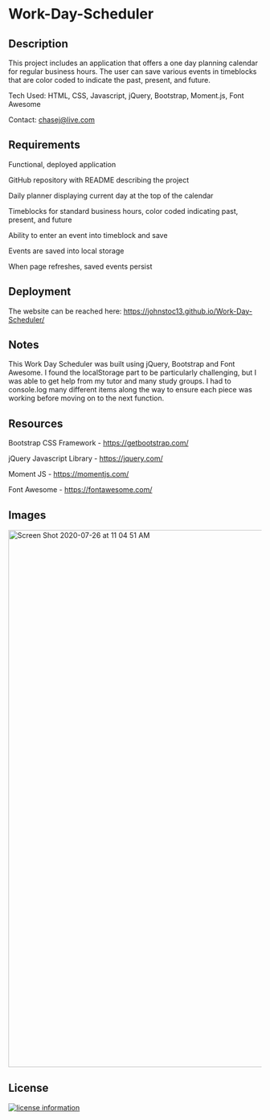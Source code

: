 # Work-Day-Scheduler

## Description

This project includes an application that offers a one day planning calendar for regular business hours. The user can save various events in timeblocks that are color coded to indicate the past, present, and future.

Tech Used: HTML, CSS, Javascript, jQuery, Bootstrap, Moment.js, Font Awesome

Contact: chasej@live.com

## Requirements

Functional, deployed application

GitHub repository with README describing the project

Daily planner displaying current day at the top of the calendar

Timeblocks for standard business hours, color coded indicating past, present, and future

Ability to enter an event into timeblock and save

Events are saved into local storage

When page refreshes, saved events persist


## Deployment

The website can be reached here:  https://johnstoc13.github.io/Work-Day-Scheduler/

## Notes

This Work Day Scheduler was built using jQuery, Bootstrap and Font Awesome. I found the localStorage part to be particularly challenging, but I was able to get help from my tutor and many study groups. I had to console.log many different items along the way to ensure each piece was working before moving on to the next function.

## Resources

Bootstrap CSS Framework - https://getbootstrap.com/

jQuery Javascript Library - https://jquery.com/

Moment JS - https://momentjs.com/

Font Awesome - https://fontawesome.com/

## Images

<img width="1069" alt="Screen Shot 2020-07-26 at 11 04 51 AM" src="https://user-images.githubusercontent.com/66090689/88482997-e1b0db80-cf32-11ea-9d4e-51798e89d0c2.png">

## License

[![license information](https://img.shields.io/badge/license-MIT-blue)](https://github.com/johnstoc13/Work-Day-Scheduler/blob/master/LICENSE)

